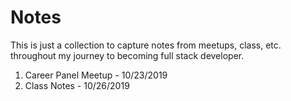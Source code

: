 # Notes

This is just a collection to capture notes from meetups, class, etc. throughout my journey to becoming full stack developer.

1. Career Panel Meetup - 10/23/2019
2. Class Notes - 10/26/2019 
